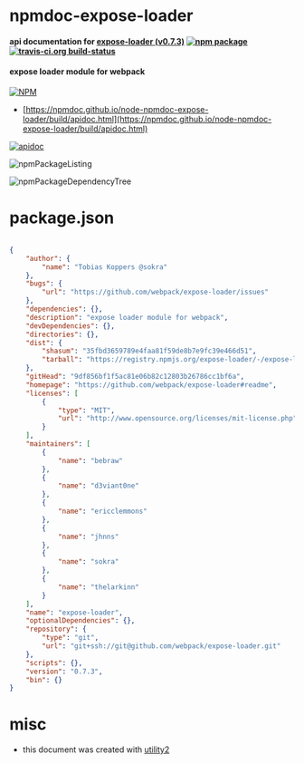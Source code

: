 # npmdoc-expose-loader

#### api documentation for  [expose-loader (v0.7.3)](https://github.com/webpack/expose-loader#readme)  [![npm package](https://img.shields.io/npm/v/npmdoc-expose-loader.svg?style=flat-square)](https://www.npmjs.org/package/npmdoc-expose-loader) [![travis-ci.org build-status](https://api.travis-ci.org/npmdoc/node-npmdoc-expose-loader.svg)](https://travis-ci.org/npmdoc/node-npmdoc-expose-loader)

#### expose loader module for webpack

[![NPM](https://nodei.co/npm/expose-loader.png?downloads=true&downloadRank=true&stars=true)](https://www.npmjs.com/package/expose-loader)

- [https://npmdoc.github.io/node-npmdoc-expose-loader/build/apidoc.html](https://npmdoc.github.io/node-npmdoc-expose-loader/build/apidoc.html)

[![apidoc](https://npmdoc.github.io/node-npmdoc-expose-loader/build/screenCapture.buildCi.browser.%252Ftmp%252Fbuild%252Fapidoc.html.png)](https://npmdoc.github.io/node-npmdoc-expose-loader/build/apidoc.html)

![npmPackageListing](https://npmdoc.github.io/node-npmdoc-expose-loader/build/screenCapture.npmPackageListing.svg)

![npmPackageDependencyTree](https://npmdoc.github.io/node-npmdoc-expose-loader/build/screenCapture.npmPackageDependencyTree.svg)



# package.json

```json

{
    "author": {
        "name": "Tobias Koppers @sokra"
    },
    "bugs": {
        "url": "https://github.com/webpack/expose-loader/issues"
    },
    "dependencies": {},
    "description": "expose loader module for webpack",
    "devDependencies": {},
    "directories": {},
    "dist": {
        "shasum": "35fbd3659789e4faa81f59de8b7e9fc39e466d51",
        "tarball": "https://registry.npmjs.org/expose-loader/-/expose-loader-0.7.3.tgz"
    },
    "gitHead": "9df856bf1f5ac81e06b82c12803b26786cc1bf6a",
    "homepage": "https://github.com/webpack/expose-loader#readme",
    "licenses": [
        {
            "type": "MIT",
            "url": "http://www.opensource.org/licenses/mit-license.php"
        }
    ],
    "maintainers": [
        {
            "name": "bebraw"
        },
        {
            "name": "d3viant0ne"
        },
        {
            "name": "ericclemmons"
        },
        {
            "name": "jhnns"
        },
        {
            "name": "sokra"
        },
        {
            "name": "thelarkinn"
        }
    ],
    "name": "expose-loader",
    "optionalDependencies": {},
    "repository": {
        "type": "git",
        "url": "git+ssh://git@github.com/webpack/expose-loader.git"
    },
    "scripts": {},
    "version": "0.7.3",
    "bin": {}
}
```



# misc
- this document was created with [utility2](https://github.com/kaizhu256/node-utility2)
